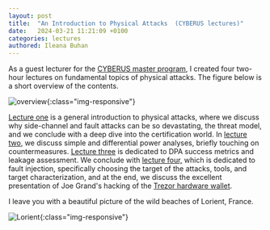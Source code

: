 ```yaml
---
layout: post
title:  "An Introduction to Physical Attacks  (CYBERUS lectures)"
date:   2024-03-21 11:21:09 +0100
categories: lectures 
authored: Ileana Buhan
---
```


As a guest lecturer for the [CYBERUS master program]( https://master-cyberus.eu/), I created four two-hour lectures on fundamental topics of physical attacks. The figure below is a short overview of the contents. 

![overview]({{site.url}}/assets/img//cyberus/overview.png){:class="img-responsive"} 

 [Lecture one](https://github.com/ileanabuhan/talks_slides/blob/main/Cyberus/C1.%20Intro%20to%20physical%20attacks_handouts.pdf) is a general introduction to physical attacks, where we discuss why side-channel and fault attacks can be so devastating,  the threat model, and we conclude with a deep dive into the certification world.  In [lecture two](https://github.com/ileanabuhan/talks_slides/blob/main/Cyberus/C2.%20Side%20channel%20attacks_handouts.pdf), we discuss simple and differential power analyses, briefly touching on countermeasures. [Lecture three](https://github.com/ileanabuhan/talks_slides/blob/main/Cyberus/C3.%20DPA%20and%20leakage%20detection_handouts.pdf) is dedicated to DPA success metrics and leakage assessment. We conclude with [lecture four,](https://github.com/ileanabuhan/talks_slides/blob/main/Cyberus/C4.%20Introduction%20to%20Fault%20attacks_handouts.pdf) which is dedicated to fault injection, specifically choosing the target of the attacks, tools, and target characterization, and at the end, we discuss the excellent presentation of Joe Grand's hacking of the [Trezor hardware wallet](https://www.youtube.com/watch?v=dT9y-KQbqi4).  

I leave you with a beautiful picture of the wild beaches of Lorient, France. 

![Lorient]({{site.url}}/assets/img//cyberus/Lorient.jpg){:class="img-responsive"} 

